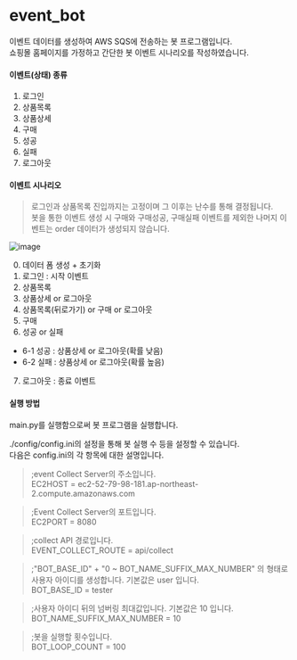 # event_bot

이벤트 데이터를 생성하여 AWS SQS에 전송하는 봇 프로그램입니다.  
쇼핑몰 홈페이지를 가정하고 간단한 봇 이벤트 시나리오를 작성하였습니다.

#### 이벤트(상태) 종류
1. 로그인
2. 상품목록
3. 상품상세
4. 구매
5. 성공
6. 실패
7. 로그아웃

#### 이벤트 시나리오
> 로그인과 상품목록 진입까지는 고정이며 그 이후는 난수를 통해 결정됩니다.  
봇을 통한 이벤트 생성 시 구매와 구매성공, 구매실패 이벤트를 제외한 나머지 이벤트는 order 데이터가 생성되지 않습니다.

![image](https://user-images.githubusercontent.com/39260975/198247669-c18e6566-3d8a-4643-9360-0e4a510667cd.png)

0. 데이터 폼 생성 + 초기화
1. 로그인 : 시작 이벤트
2. 상품목록
3. 상품상세 or 로그아웃
4. 상품목록(뒤로가기) or 구매 or 로그아웃
5. 구매
6. 성공 or 실패
- 6-1 성공 : 상품상세 or 로그아웃(확률 낮음)
- 6-2 실패 : 상품상세 or 로그아웃(확률 높음)
7. 로그아웃 : 종료 이벤트

#### 실행 방법
main.py를 실행함으로써 봇 프로그램을 실행합니다.

./config/config.ini의 설정을 통해 봇 실행 수 등을 설정할 수 있습니다.  
다음은 config.ini의 각 항목에 대한 설명입니다.

> ;event Collect Server의 주소입니다.  
EC2HOST = ec2-52-79-98-181.ap-northeast-2.compute.amazonaws.com

> ;Event Collect Server의 포트입니다.  
EC2PORT = 8080

> ;collect API 경로입니다.  
EVENT_COLLECT_ROUTE = api/collect

> ;"BOT_BASE_ID" + "0 ~ BOT_NAME_SUFFIX_MAX_NUMBER" 의 형태로 사용자 아이디를 생성합니다. 기본값은 user 입니다.  
BOT_BASE_ID = tester

> ;사용자 아이디 뒤의 넘버링 최대값입니다. 기본값은 10 입니다.  
BOT_NAME_SUFFIX_MAX_NUMBER = 10

> ;봇을 실행할 횟수입니다.  
BOT_LOOP_COUNT = 100
